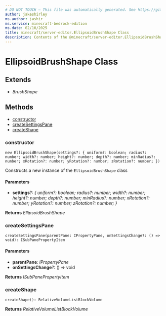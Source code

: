 ```yaml
---
# DO NOT TOUCH — This file was automatically generated. See https://github.com/mojang/minecraftapidocsgenerator to modify descriptions, examples, etc.
author: jakeshirley
ms.author: jashir
ms.service: minecraft-bedrock-edition
ms.date: 02/10/2025
title: minecraft/server-editor.EllipsoidBrushShape Class
description: Contents of the @minecraft/server-editor.EllipsoidBrushShape class.
---
```

# EllipsoidBrushShape Class

## Extends
- *BrushShape*

## Methods
- [constructor](#(constructor))
- [createSettingsPane](#createsettingspane)
- [createShape](#createshape)

### **constructor**
`
new EllipsoidBrushShape(settings?: {
        uniform?: boolean;
        radius?: number;
        width?: number;
        height?: number;
        depth?: number;
        minRadius?: number;
        xRotation?: number;
        yRotation?: number;
        zRotation?: number;
    })
`

Constructs a new instance of the `EllipsoidBrushShape` class

#### **Parameters**
- **settings**?: *{
        uniform?: boolean;
        radius?: number;
        width?: number;
        height?: number;
        depth?: number;
        minRadius?: number;
        xRotation?: number;
        yRotation?: number;
        zRotation?: number;
    }*

**Returns** *EllipsoidBrushShape*

### **createSettingsPane**
`
createSettingsPane(parentPane: IPropertyPane, onSettingsChange?: () => void): ISubPanePropertyItem
`

#### **Parameters**
- **parentPane**: *IPropertyPane*
- **onSettingsChange**?: () => void

**Returns** *ISubPanePropertyItem*

### **createShape**
`
createShape(): RelativeVolumeListBlockVolume
`

**Returns** *RelativeVolumeListBlockVolume*
